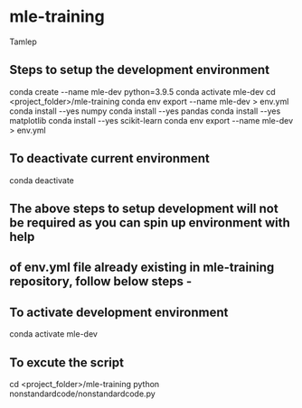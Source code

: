 # mle-training
Tamlep
## Steps to setup the development environment
conda create --name mle-dev python=3.9.5
conda activate mle-dev
cd <project_folder>/mle-training
conda env export --name mle-dev > env.yml
conda install --yes numpy
conda install --yes pandas
conda install --yes matplotlib
conda install --yes scikit-learn
conda env export --name mle-dev > env.yml
## To deactivate current environment
conda deactivate

## The above steps to setup development will not be required as you can spin up environment with help 
## of env.yml file already existing in mle-training repository, follow below steps -
## To activate development environment
conda activate mle-dev
## To excute the script
cd <project_folder>/mle-training
python nonstandardcode/nonstandardcode.py

